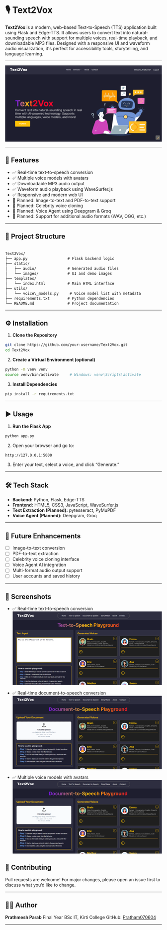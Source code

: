 # 🎙️ Text2Vox

**Text2Vox** is a modern, web-based Text-to-Speech (TTS) application built using Flask and Edge-TTS. It allows users to convert text into natural-sounding speech with support for multiple voices, real-time playback, and downloadable MP3 files. Designed with a responsive UI and waveform audio visualization, it's perfect for accessibility tools, storytelling, and language learning.

---

![Text2Vox UI Preview](static/images/UI1.png)

---

## 🚀 Features

- ✅ Real-time text-to-speech conversion
- ✅ Multiple voice models with avatars
- ✅ Downloadable MP3 audio output
- ✅ Waveform audio playback using WaveSurfer.js
- ✅ Responsive and modern web UI
- 🧠 Planned: Image-to-text and PDF-to-text support
- 🧠 Planned: Celebrity voice cloning
- 🧠 Planned: Voice Agent using Deepgram & Groq
- 🧠 Planned: Support for additional audio formats (WAV, OGG, etc.)

---

## 📁 Project Structure

```

Text2Vox/
├── app.py                  # Flask backend logic
├── static/
│   ├── audio/              # Generated audio files
│   └── images/             # UI and demo images
├── templates/
│   └── index.html          # Main HTML interface
├── utils/
│   └── voice\_models.py     # Voice model list with metadata
├── requirements.txt        # Python dependencies
└── README.md               # Project documentation

````

---

## ⚙️ Installation

1. **Clone the Repository**

```bash
git clone https://github.com/your-username/Text2Vox.git
cd Text2Vox
````

2. **Create a Virtual Environment (optional)**

```bash
python -m venv venv
source venv/bin/activate     # Windows: venv\Scripts\activate
```

3. **Install Dependencies**

```bash
pip install -r requirements.txt
```

---

## ▶️ Usage

1. **Run the Flask App**

```bash
python app.py
```

2. Open your browser and go to:

```
http://127.0.0.1:5000
```

3. Enter your text, select a voice, and click “Generate.”

---

## 🛠️ Tech Stack

* **Backend:** Python, Flask, Edge-TTS
* **Frontend:** HTML5, CSS3, JavaScript, WaveSurfer.js
* **Text Extraction (Planned):** pytesseract, PyMuPDF
* **Voice Agent (Planned):** Deepgram, Groq

---

## 📌 Future Enhancements

* [ ] Image-to-text conversion
* [ ] PDF-to-text extraction
* [ ] Celebrity voice cloning interface
* [ ] Voice Agent AI integration
* [ ] Multi-format audio output support
* [ ] User accounts and saved history

---

## 📸 Screenshots

- ✅ Real-time text-to-speech conversion
  ![Realtime TTS Demo](static/images/UI2.png)

- ✅ Real-time document-to-speech conversion
![Realtime DTS Demo](static/images/UI3.png)

- ✅ Multiple voice models with avatars
  ![Story Mode](static/images/UI4.png)


## 🤝 Contributing

Pull requests are welcome! For major changes, please open an issue first to discuss what you’d like to change.

---

## 👨‍💻 Author

**Prathmesh Parab**
Final Year BSc IT, Kirti College
GitHub: [Pratham070604]((https://github.com/Pratham070604))

---

